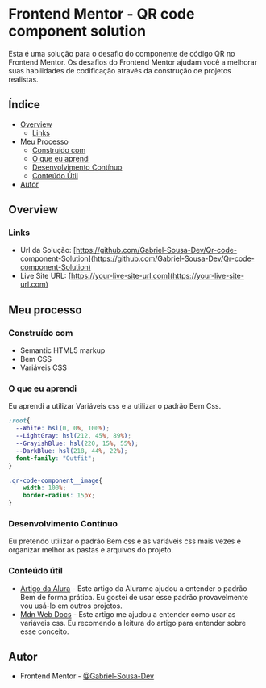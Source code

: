 # Frontend Mentor - QR code component solution

Esta é uma solução para o desafio do componente de código QR no Frontend Mentor.  Os desafios do Frontend Mentor ajudam você a melhorar suas habilidades de codificação através da construção de projetos realistas.

## Índice 

- [Overview](#overview)
  - [Links](#links)
- [Meu Processo](#meu-processo)
  - [Construído com](#construído-com)
  - [O que eu aprendi](#o-que-eu-aprendi)
  - [Desenvolvimento Contínuo](#desenvolvimento-contínuo )
  - [Conteúdo Útil](#conteúdo-útil)
- [Autor](#autor)

## Overview

### Links

- Url da Solução: [https://github.com/Gabriel-Sousa-Dev/Qr-code-component-Solution](https://github.com/Gabriel-Sousa-Dev/Qr-code-component-Solution)
- Live Site URL: [https://your-live-site-url.com](https://your-live-site-url.com)

## Meu processo 

### Construído com

- Semantic HTML5 markup
- Bem CSS
- Variáveis CSS

### O que eu aprendi 

Eu aprendi a utilizar Variáveis css e a utilizar o padrão Bem Css.

```css
:root{
  --White: hsl(0, 0%, 100%);
  --LightGray: hsl(212, 45%, 89%);
  --GrayishBlue: hsl(220, 15%, 55%);
  --DarkBlue: hsl(218, 44%, 22%);
  font-family: "Outfit";
}
```
```css
.qr-code-component__image{
    width: 100%;
    border-radius: 15px;
}
```

### Desenvolvimento Contínuo 

Eu pretendo utilizar o padrão Bem css e as variáveis css mais vezes e organizar melhor as pastas e arquivos do projeto.

### Conteúdo útil 

- [Artigo da Alura](https://www.alura.com.br/artigos/criando-componentes-css-com-padrao-bem?utm_term=&utm_campaign=%5BSearch%5D+%5BPerformance%5D+-+Dynamic+Search+Ads+-+Artigos+e+Conte%C3%BAdos&utm_source=adwords&utm_medium=ppc&hsa_acc=7964138385&hsa_cam=11384329873&hsa_grp=111087461203&hsa_ad=687448474447&hsa_src=g&hsa_tgt=dsa-2273097816642&hsa_kw=&hsa_mt=&hsa_net=adwords&hsa_ver=3&gad_source=1&gclid=Cj0KCQjwzZmwBhD8ARIsAH4v1gUs96aO5ibmma098fNJ1SLAX4CXah_-T0RhdPOJOPp473qPlz3WGQwaAntBEALw_wcB) - Este artigo da Alurame ajudou a entender o padrão Bem de forma prática. Eu gostei de usar esse padrão provavelmente vou usá-lo em outros projetos.
- [Mdn Web Docs](https://developer.mozilla.org/pt-BR/docs/Web/CSS/Using_CSS_custom_properties) - Este artigo me ajudou a entender como usar as variáveis css. Eu recomendo a leitura do artigo para entender sobre esse conceito.

## Autor

- Frontend Mentor - [@Gabriel-Sousa-Dev](https://www.frontendmentor.io/profile/Gabriel-Sousa-Dev)
